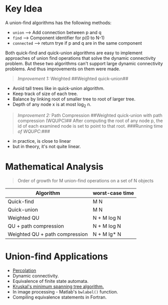 Key Idea
========

A union-find algorithms has the following methods:
-  `union`     --> Add connection between p and q
-  `find`      --> Component identifier for p(0 to N-1)
-  `connected` --> return trye if p and q are in the same component

Both quick-find and quick-union algorithms are easy to implement approaches of
union find operations that solve the dynamic connectivity problem. But these
two algorithms can't support large dynamic connectivity problems. And thus
improvements on them were made.



>*Improvement 1:* Weighted
##Weighted quick-union##
*  Avoid tall trees like in quick-union algorithm.
*  Keep track of size of each tree.
*  Balance by linking root of smaller tree to root of larger tree.
*  Depth of any node x is at most log<sub>2</sub> n.


>*Improvement 2:* Path Compression
##Weighted quick-union with path compression (WQUPC)##
After computing the root of any node p, the id of each examined node is set to
point to that root.
###Running time *of WQUPC*:###
*  in practice, is close to linear
*  but in theory, it's not quite linear.

Mathematical Analysis
=====================

> Order of growth for M union-find operations on a set of N objects

| **Algorithm** | **worst-case time** |
| --------- | ---------- |
| Quick-find |  M N  |
| Quick-union | M N  |
| Weighted QU | N + M log N  |
| QU + path compression | N + M log N |
| Weighted QU + path compression | N + M lg\* N |



Union-find Applications
=======================

*  [Percolation]('http://en.wikipedia.org/wiki/Percolation_theory')
*  Dynamic connectivity.
*  Equivalence of finite state automata.
*  [Kruskal's minimum spanning tree algorithm.]('http://en.wikipedia.org/wiki/Kruskal%27s_algorithm')
*  In image processing - Matlab's `bwlabel()` function.
*  Compiling equivalence statements in Fortran.
